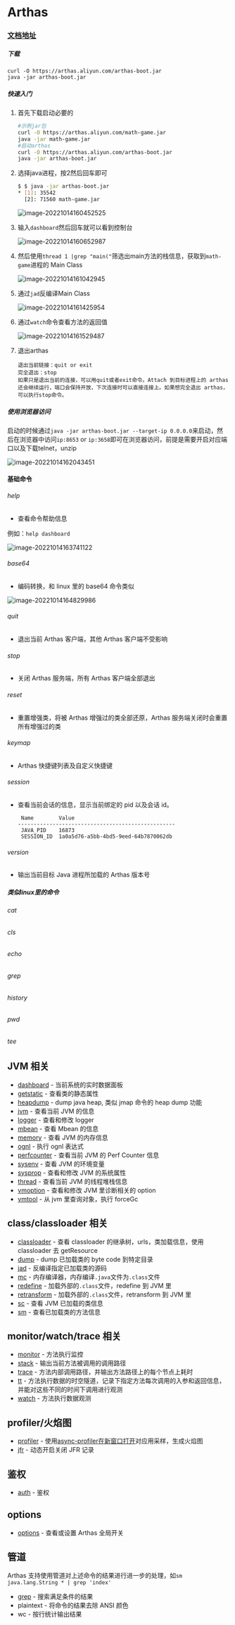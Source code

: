 # Arthas

### [文档地址](https://arthas.aliyun.com/doc/)

##### 下载

```
curl -O https://arthas.aliyun.com/arthas-boot.jar
java -jar arthas-boot.jar
```

##### 快速入门

1. 首先下载启动必要的

   ```sh
   #示例jar包
   curl -O https://arthas.aliyun.com/math-game.jar
   java -jar math-game.jar
   #启动arthas
   curl -O https://arthas.aliyun.com/arthas-boot.jar
   java -jar arthas-boot.jar
   ```

2. 选择java进程，按2然后回车即可

   ```sh
   $ $ java -jar arthas-boot.jar
   * [1]: 35542
     [2]: 71560 math-game.jar
   ```

   ![image-20221014160452525](http://qn.qs520.mobi/image-20221014160452525.png)

3. 输入`dashboard`然后回车就可以看到控制台

   ![image-20221014160652987](http://qn.qs520.mobi/image-20221014160652987.png) 

4. 然后使用`thread 1 |grep "main("`筛选出main方法的栈信息，获取到`math-game`进程的 Main Class

   ![image-20221014161042945](http://qn.qs520.mobi/image-20221014161042945.png) 

5. 通过`jad`反编译Main Class

   ![image-20221014161425954](http://qn.qs520.mobi/image-20221014161425954.png) 

6. 通过`watch`命令查看方法的返回值

   ![image-20221014161529487](http://qn.qs520.mobi/image-20221014161529487.png) 

7. 退出arthas

   ```
   退出当前链接：quit or exit
   完全退出：stop
   如果只是退出当前的连接，可以用quit或者exit命令。Attach 到目标进程上的 arthas 还会继续运行，端口会保持开放，下次连接时可以直接连接上。如果想完全退出 arthas，可以执行stop命令。
   ```

##### 使用浏览器访问

启动的时候通过`java -jar arthas-boot.jar --target-ip 0.0.0.0`来启动，然后在浏览器中访问`ip:8653` or `ip:3658`即可在浏览器访问，前提是需要开启对应端口以及下载telnet，unzip

![image-20221014162043451](http://qn.qs520.mobi/image-20221014162043451.png) 

#### 基础命令

###### help

* 查看命令帮助信息

例如：`help dashboard` 

![image-20221014163741122](http://qn.qs520.mobi/image-20221014163741122.png) 

###### base64

* 编码转换，和 linux 里的 base64 命令类似

![image-20221014164829986](http://qn.qs520.mobi/image-20221014164829986.png) 

###### quit

* 退出当前 Arthas 客户端，其他 Arthas 客户端不受影响

###### stop

* 关闭 Arthas 服务端，所有 Arthas 客户端全部退出

###### reset

* 重置增强类，将被 Arthas 增强过的类全部还原，Arthas 服务端关闭时会重置所有增强过的类

###### keymap

* Arthas 快捷键列表及自定义快捷键

###### session

* 查看当前会话的信息，显示当前绑定的 pid 以及会话 id。

  ```
   Name        Value                                                                                               
  --------------------------------------------------                                        
   JAVA_PID    16873                                                                                               
   SESSION_ID  1a0a5d76-a5bb-4bd5-9eed-64b7870062db   
  ```

###### version

* 输出当前目标 Java 进程所加载的 Arthas 版本号

##### 类似linux里的命令

###### cat

###### cls

###### echo

###### grep

###### history

###### pwd

###### tee

## JVM 相关

* [dashboard](https://arthas.aliyun.com/doc/dashboard.html) - 当前系统的实时数据面板
* [getstatic](https://arthas.aliyun.com/doc/getstatic.html) - 查看类的静态属性
* [heapdump](https://arthas.aliyun.com/doc/heapdump.html) - dump java heap, 类似 jmap 命令的 heap dump 功能
* [jvm](https://arthas.aliyun.com/doc/jvm.html) - 查看当前 JVM 的信息
* [logger](https://arthas.aliyun.com/doc/logger.html) - 查看和修改 logger
* [mbean](https://arthas.aliyun.com/doc/mbean.html) - 查看 Mbean 的信息
* [memory](https://arthas.aliyun.com/doc/memory.html) - 查看 JVM 的内存信息
* [ognl](https://arthas.aliyun.com/doc/ognl.html) - 执行 ognl 表达式
* [perfcounter](https://arthas.aliyun.com/doc/perfcounter.html) - 查看当前 JVM 的 Perf Counter 信息
* [sysenv](https://arthas.aliyun.com/doc/sysenv.html) - 查看 JVM 的环境变量
* [sysprop](https://arthas.aliyun.com/doc/sysprop.html) - 查看和修改 JVM 的系统属性
* [thread](https://arthas.aliyun.com/doc/thread.html) - 查看当前 JVM 的线程堆栈信息
* [vmoption](https://arthas.aliyun.com/doc/vmoption.html) - 查看和修改 JVM 里诊断相关的 option
* [vmtool](https://arthas.aliyun.com/doc/vmtool.html) - 从 jvm 里查询对象，执行 forceGc

## class/classloader 相关

* [classloader](https://arthas.aliyun.com/doc/classloader.html) - 查看 classloader 的继承树，urls，类加载信息，使用 classloader 去 getResource
* [dump](https://arthas.aliyun.com/doc/dump.html) - dump 已加载类的 byte code 到特定目录
* [jad](https://arthas.aliyun.com/doc/jad.html) - 反编译指定已加载类的源码
* [mc](https://arthas.aliyun.com/doc/mc.html) - 内存编译器，内存编译`.java`文件为`.class`文件
* [redefine](https://arthas.aliyun.com/doc/redefine.html) - 加载外部的`.class`文件，redefine 到 JVM 里
* [retransform](https://arthas.aliyun.com/doc/retransform.html) - 加载外部的`.class`文件，retransform 到 JVM 里
* [sc](https://arthas.aliyun.com/doc/sc.html) - 查看 JVM 已加载的类信息
* [sm](https://arthas.aliyun.com/doc/sm.html) - 查看已加载类的方法信息

## monitor/watch/trace 相关

* [monitor](https://arthas.aliyun.com/doc/monitor.html) - 方法执行监控
* [stack](https://arthas.aliyun.com/doc/stack.html) - 输出当前方法被调用的调用路径
* [trace](https://arthas.aliyun.com/doc/trace.html) - 方法内部调用路径，并输出方法路径上的每个节点上耗时
* [tt](https://arthas.aliyun.com/doc/tt.html) - 方法执行数据的时空隧道，记录下指定方法每次调用的入参和返回信息，并能对这些不同的时间下调用进行观测
* [watch](https://arthas.aliyun.com/doc/watch.html) - 方法执行数据观测

## profiler/火焰图

* [profiler](https://arthas.aliyun.com/doc/profiler.html) - 使用[async-profiler在新窗口打开](https://github.com/jvm-profiling-tools/async-profiler)对应用采样，生成火焰图
* [jfr](https://arthas.aliyun.com/doc/jfr.html) - 动态开启关闭 JFR 记录

## 鉴权

* [auth](https://arthas.aliyun.com/doc/auth.html) - 鉴权

## options

* [options](https://arthas.aliyun.com/doc/options.html) - 查看或设置 Arthas 全局开关

## 管道

Arthas 支持使用管道对上述命令的结果进行进一步的处理，如`sm java.lang.String * | grep 'index'`

* [grep](https://arthas.aliyun.com/doc/grep.html) - 搜索满足条件的结果
* plaintext - 将命令的结果去除 ANSI 颜色
* wc - 按行统计输出结果














































































